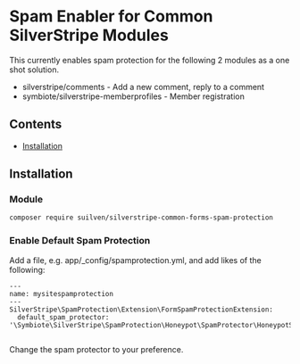 # Spam Enabler for Common SilverStripe Modules

This currently enables spam protection for the following 2 modules as a one shot solution.

* silverstripe/comments - Add a new comment, reply to a comment
* symbiote/silverstripe-memberprofiles - Member registration

## Contents

- [Installation](#installation)

## Installation
### Module
```bash
composer require suilven/silverstripe-common-forms-spam-protection
```

### Enable Default Spam Protection
Add a file, e.g. app/_config/spamprotection.yml, and add likes of the following:

```
---
name: mysitespamprotection
---
SilverStripe\SpamProtection\Extension\FormSpamProtectionExtension:
  default_spam_protector: '\Symbiote\SilverStripe\SpamProtection\Honeypot\SpamProtector\HoneypotSpamProtector'


```

Change the spam protector to your preference.
